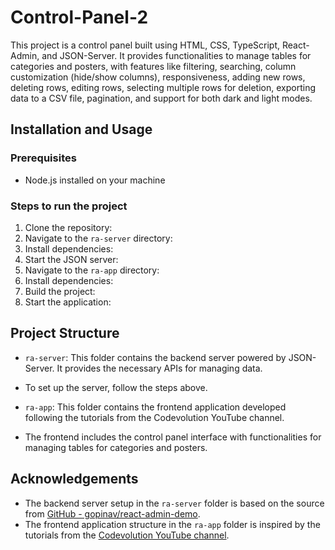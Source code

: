 # Control-Panel-2

This project is a control panel built using HTML, CSS, TypeScript, React-Admin, and JSON-Server. It provides functionalities to manage tables for categories and posters, with features like filtering, searching, column customization (hide/show columns), responsiveness, adding new rows, deleting rows, editing rows, selecting multiple rows for deletion, exporting data to a CSV file, pagination, and support for both dark and light modes.

## Installation and Usage

### Prerequisites
- Node.js installed on your machine

### Steps to run the project

1. Clone the repository:
2. Navigate to the `ra-server` directory:
3. Install dependencies:
4. Start the JSON server:
5. Navigate to the `ra-app` directory:
6. Install dependencies:
7. Build the project:
8. Start the application:

## Project Structure

- `ra-server`: This folder contains the backend server powered by JSON-Server. It provides the necessary APIs for managing data.
- To set up the server, follow the steps above.

- `ra-app`: This folder contains the frontend application developed following the tutorials from the Codevolution YouTube channel.
- The frontend includes the control panel interface with functionalities for managing tables for categories and posters.

## Acknowledgements

- The backend server setup in the `ra-server` folder is based on the source from [GitHub - gopinav/react-admin-demo](https://github.com/gopinav/react-admin-demo/tree/main).
- The frontend application structure in the `ra-app` folder is inspired by the tutorials from the [Codevolution YouTube channel](https://www.youtube.com/@Codevolution).